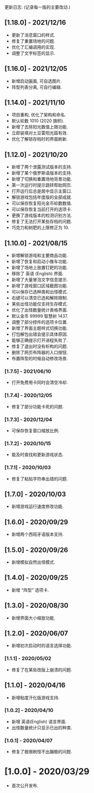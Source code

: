 
更新日志: (记录每一版的主要改动.)

## [1.18.0] - 2021/12/16

- 更新了消息窗口的样式.
- 修复了重置场地的问题.
- 优化了汇编调用的实现.
- 调整了文字标签的显示.

## [1.16.0] - 2021/12/05

- 新增启动画面, 可自选图片.
- 阵型列表分离, 可自行编辑.

## [1.14.0] - 2021/11/10

- 项目重构, 优化了架构和命名.
- 默认轮数 1010 (2020 旗帜).
- 新增了去除阳光数值上限功能.
- 立即装填对土豆雷阳光菇有效.
- 优化了解锁存档时的界面刷新.

## [1.12.0] - 2021/10/20

- 新增了两个泄露测试版本的支持.
- 新增了某个俄罗斯语版本的支持.
- 新增了切换和重置场地背景功能.
- 第一次运行时提示跳转帮助网页.
- 打开运行后总是居中显示主窗口.
- 解锁游戏包括年度版的全部成就.
- 可以保存恢复阳光金币轮数数值.
- 可以保存恢复当前打开的选项卡.
- 更换了游戏版本的检测识别方法.
- 修复了无法打开某些存档的问题.
- 巧克力和树肥的上限修正为 10.

## [1.10.0] - 2021/08/15

- 新增解锁游戏和主要商品功能.
- 新增了恢复和启动小推车功能.
- 新增了场地上放置钉耙的功能.
- 移除了 英语 (English) 界面.
- 新增了大量冒泡文字信息提示.
- 新增了游戏窗口区域截图功能.
- 可以保存已选种类和出怪模式.
- 右键可以清空已选和解除限制.
- 某些出怪功能仅支持生存模式.
- 优化了出怪数量统计表格界面.
- 默认金币 99999 智慧树 1437.
- 调整了部分控件的选项卡位置.
- 新增了界面主题样式切换功能.
- 打包解包出错会提示具体原因.
- 能够正确提示打开进程失败了.
- 修复了退出时没有析构的问题.
- 删除了网页布阵器的入口按钮.
- 布置阵型的时候自动修改场景.

### [1.7.5] - 2021/06/10

- 打开免费用卡同时会清空冷却.

### [1.7.4] - 2020/12/05

- 修复了部分功能卡死的问题.

### [1.7.3] - 2020/12/04

- 可保存恢复窗口缩放比例.

### [1.7.2] - 2020/10/15

- 能及时查找和更新游戏状态.

### [1.7.1] - 2020/10/03

- 修复了粘贴字符串出错的问题.

## [1.7.0] - 2020/10/03

- 新增游戏运行速度修改功能.

## [1.6.0] - 2020/09/29

- 新增两个西班牙语版本支持.

## [1.5.0] - 2020/09/26

- 新增模拟自然出怪模式.

## [1.4.0] - 2020/09/25

- 新增 "阵型" 选项卡.

## [1.3.0] - 2020/08/30

- 新增界面大小缩放功能.

## [1.2.0] - 2020/06/07

- 新增初次启动时的语言选择功能.

### [1.1.1] - 2020/05/02

- 修复了在某些改版上崩溃的问题.

## [1.1.0] - 2020/04/16

- 新增粘度汗化版游戏支持.

### [1.0.2] - 2020/04/10

- 新增 英语(English) 语言界面.
- 出怪数量统计只显示已出的种类.

### [1.0.1] - 2020/04/07

- 修复了极限刷怪不出蹦极的问题.

# [1.0.0] - 2020/03/29

- 首次公开发布.
